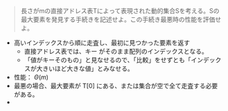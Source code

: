 <!--
<script type="text/javascript" async
  src="https://cdnjs.cloudflare.com/ajax/libs/mathjax/2.7.7/MathJax.js?config=TeX-MML-AM_CHTML">
</script>
-->

> 長さがmの直接アドレス表Tによって表現された動的集合Sを考える。Sの最大要素を発見する手続きを記述せよ。この手続き最悪時の性能を評価せよ。

- 高いインデックスから順に走査し、最初に見つかった要素を返す
  - 直接アドレス表では、キー がそのまま配列のインデックスとなる。
  - 「値がキーそのもの」と見なせるので、「比較」をせずとも「インデックスが大きいほど大きな値」とみなせる。
- 性能： $\Theta(m)$ 
- 最悪の場合、最大要素が T[0] にある、または集合が空で全て走査する必要がある。
- 